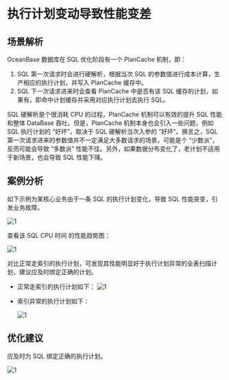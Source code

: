 # 执行计划变动导致性能变差

## 场景解析

OceanBase 数据库在 SQL 优化阶段有一个 PlanCache 机制，即：

1. SQL 第一次请求时会进行硬解析，根据当次 SQL 的参数值进行成本计算，生产相应的执行计划，并写入 PlanCache 缓存中。
2. SQL 下一次请求进来时会查看 PlanCache 中是否有该 SQL 缓存的计划，如果有，即命中计划缓存并采用对应执行计划去执行 SQL。

SQL 硬解析是个很消耗 CPU 的过程，PlanCache 机制可以有效的提升 SQL 性能和整体 DataBase 吞吐。但是，PlanCache 机制本身也会引入一些问题，例如 SQL 执行计划的 “好坏”，取决于 SQL 硬解析当次入参的 “好坏”。换言之，SQL 第一次请求进来的参数值并不一定满足大多数请求的场景，可能是个 “少数派”，反而可能会导致 “多数派” 性能不佳。另外，如果数据分布变化了，老计划不适用于新场景，也会导致 SQL 性能下降。

## 案例分析

如下示例为某核心业务由于一条 SQL 的执行计划变化，导致 SQL 性能突变，引发业务故障。

![1](https://obbusiness-private.oss-cn-shanghai.aliyuncs.com/doc/img/ocp/410/%E6%89%A7%E8%A1%8C%E8%AE%A1%E5%88%92%E5%8F%98%E5%8A%A8.png)

查看该 SQL CPU 时间 的性能趋势图：

![1](https://obbusiness-private.oss-cn-shanghai.aliyuncs.com/doc/img/ocp/410/%E6%89%A7%E8%A1%8C%E8%AE%A1%E5%88%92%E5%8F%98%E5%8A%A8%E4%B8%94%E6%80%A7%E8%83%BD%E4%B8%8B%E9%99%8D2.png)

对比正常走索引的执行计划，可发现其性能明显好于执行计划异常的全表扫描计划，建议应及时绑定正确的计划。

* 正常走索引的执行计划如下：
    ![1](https://obbusiness-private.oss-cn-shanghai.aliyuncs.com/doc/img/ocp/410/%E6%AD%A3%E5%B8%B8%E7%B4%A2%E5%BC%95.png)

* 索引异常的执行计划如下：

    ![1](https://obbusiness-private.oss-cn-shanghai.aliyuncs.com/doc/img/ocp/410/%E5%BC%82%E5%B8%B8%E7%B4%A2%E5%BC%95.png)

## 优化建议

应及时为 SQL 绑定正确的执行计划。

![1](https://obbusiness-private.oss-cn-shanghai.aliyuncs.com/doc/img/ocp/410/%E7%BB%91%E5%AE%9A%E6%89%A7%E8%A1%8C%E8%AE%A1%E5%88%92.png)
